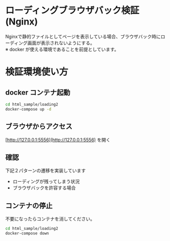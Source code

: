 # ローディングブラウザバック検証(Nginx)
Nginxで静的ファイルとしてページを表示している場合、ブラウザバック時にローディング画面が表示されないようにする。  
※ docker が使える環境であることを前提としています。

# 検証環境使い方
## docker コンテナ起動
```.bash
cd html_sample/loading2
docker-compose up -d
```

## ブラウザからアクセス
[http://127.0.0.1:5556](http://127.0.0.1:5556) を開く

## 確認
下記２パターンの遷移を実装しています
- ローディングが残ってしまう状況
- ブラウザバックを許容する場合

## コンテナの停止
不要になったらコンテナを消してください。
```.bash
cd html_sample/loading2
docker-compose down
```
